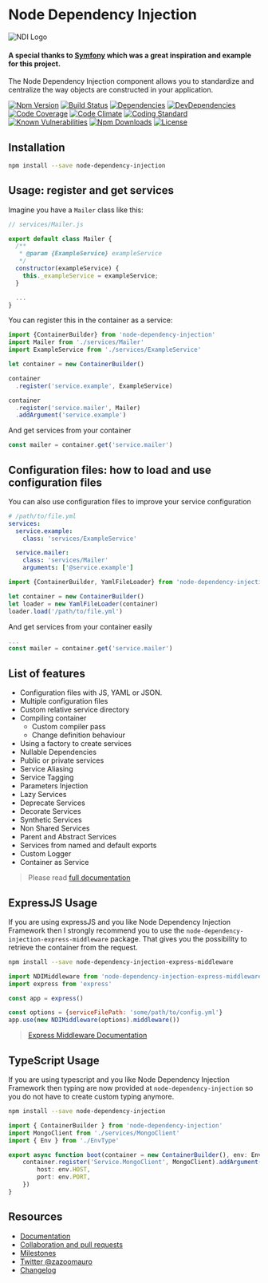 Node Dependency Injection
=========================

![NDI Logo](http://image.ibb.co/iGnCUn/logojoy.png)

#### A special thanks to [Symfony](http://symfony.com) which was a great inspiration and example for this project.

The Node Dependency Injection component allows you to standardize and centralize the way objects are constructed in your application.

[![Npm Version](https://badge.fury.io/js/node-dependency-injection.svg)](https://badge.fury.io/js/node-dependency-injection)
[![Build Status](https://travis-ci.org/zazoomauro/node-dependency-injection.svg?branch=master)](https://travis-ci.org/zazoomauro/node-dependency-injection)
[![Dependencies](https://david-dm.org/zazoomauro/node-dependency-injection.svg)](https://david-dm.org/zazoomauro/node-dependency-injection)
[![DevDependencies](https://david-dm.org/zazoomauro/node-dependency-injection/dev-status.svg)](https://david-dm.org/zazoomauro/node-dependency-injection#info=devDependencies)
[![Code Coverage](https://codecov.io/gh/zazoomauro/node-dependency-injection/branch/master/graph/badge.svg)](https://codecov.io/gh/zazoomauro/node-dependency-injection)
[![Code Climate](https://codeclimate.com/github/zazoomauro/node-dependency-injection/badges/gpa.svg)](https://codeclimate.com/github/zazoomauro/node-dependency-injection)
[![Coding Standard](https://img.shields.io/badge/code%20style-standard-brightgreen.svg)](http://standardjs.com/)
[![Known Vulnerabilities](https://snyk.io/test/github/zazoomauro/node-dependency-injection/badge.svg)](https://snyk.io/test/github/zazoomauro/node-dependency-injection)
[![Npm Downloads](https://img.shields.io/npm/dm/node-dependency-injection.svg?maxAge=2592000)](https://www.npmjs.com/package/node-dependency-injection)
[![License](https://img.shields.io/npm/l/node-dependency-injection.svg?maxAge=2592000?style=plastic)](https://github.com/zazoomauro/node-dependency-injection/blob/master/LICENCE)

Installation
------------

```sh
npm install --save node-dependency-injection
```

Usage: register and get services
-----------

Imagine you have a `Mailer` class like this:

```js
// services/Mailer.js

export default class Mailer {
  /**
   * @param {ExampleService} exampleService
   */
  constructor(exampleService) {
    this._exampleService = exampleService;
  }

  ...
}
```

You can register this in the container as a service:

```js
import {ContainerBuilder} from 'node-dependency-injection'
import Mailer from './services/Mailer'
import ExampleService from './services/ExampleService'

let container = new ContainerBuilder()

container
  .register('service.example', ExampleService)

container
  .register('service.mailer', Mailer)
  .addArgument('service.example')
```

And get services from your container

```js
const mailer = container.get('service.mailer')
```


Configuration files: how to load and use configuration files
------------

You can also use configuration files to improve your service configuration

```yaml
# /path/to/file.yml
services:
  service.example:
    class: 'services/ExampleService'

  service.mailer:
    class: 'services/Mailer'
    arguments: ['@service.example']
```

```js
import {ContainerBuilder, YamlFileLoader} from 'node-dependency-injection'

let container = new ContainerBuilder()
let loader = new YamlFileLoader(container)
loader.load('/path/to/file.yml')
```

And get services from your container easily

```js
...
const mailer = container.get('service.mailer')
```

List of features
------------

- Configuration files with JS, YAML or JSON.
- Multiple configuration files
- Custom relative service directory
- Compiling container
  - Custom compiler pass
  - Change definition behaviour
- Using a factory to create services
- Nullable Dependencies
- Public or private services
- Service Aliasing
- Service Tagging
- Parameters Injection
- Lazy Services
- Deprecate Services
- Decorate Services
- Synthetic Services
- Non Shared Services
- Parent and Abstract Services
- Services from named and default exports
- Custom Logger
- Container as Service

> Please read [full documentation](https://github.com/zazoomauro/node-dependency-injection/wiki)

ExpressJS Usage
----------------

If you are using expressJS and you like Node Dependency Injection Framework then I strongly recommend
you to use the `node-dependency-injection-express-middleware` package.
That gives you the possibility to retrieve the container from the request.

```bash
npm install --save node-dependency-injection-express-middleware
```

```javascript
import NDIMiddleware from 'node-dependency-injection-express-middleware'
import express from 'express'

const app = express()

const options = {serviceFilePath: 'some/path/to/config.yml'}
app.use(new NDIMiddleware(options).middleware())
```

> [Express Middleware Documentation](https://github.com/zazoomauro/node-dependency-injection-express-middleware)

TypeScript Usage
----------------

If you are using typescript and you like Node Dependency Injection Framework then typing are now provided at `node-dependency-injection` so 
you do not have to create custom typing anymore.

```bash
npm install --save node-dependency-injection
```

```typescript
import { ContainerBuilder } from 'node-dependency-injection'
import MongoClient from './services/MongoClient'
import { Env } from './EnvType'

export async function boot(container = new ContainerBuilder(), env: Env) {
    container.register('Service.MongoClient', MongoClient).addArgument({
        host: env.HOST,
        port: env.PORT,
    })
}
```

Resources
---------

- [Documentation](https://github.com/zazoomauro/node-dependency-injection/wiki)
- [Collaboration and pull requests](CONTRIBUTING.md)
- [Milestones](https://github.com/zazoomauro/node-dependency-injection/milestones)
- [Twitter @zazoomauro](https://twitter.com/zazoomauro)
- [Changelog](CHANGELOG.md)
